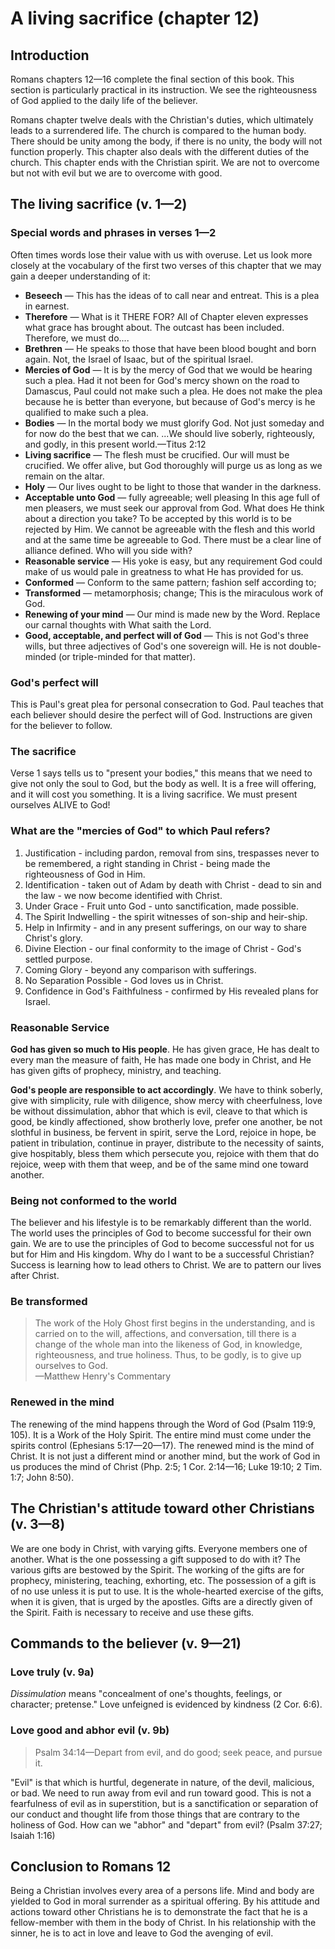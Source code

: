 # A living sacrifice (chapter 12)

## Introduction

Romans chapters 12—16 complete the final section of this book. This section is particularly practical in its instruction. We see the righteousness of God applied to the daily life of the believer.

Romans chapter twelve deals with the Christian's duties, which ultimately leads to a surrendered life. The church is compared to the human body. There should be unity among the body, if there is no unity, the body will not function properly. This chapter also deals with the different duties of the church. This chapter ends with the Christian spirit. We are not to overcome but not with evil but we are to overcome with good.

## The living sacrifice (v. 1—2) 

### Special words and phrases in verses 1—2

Often times words lose their value with us with overuse. Let us look more closely at the vocabulary of the first two verses of this chapter that we may gain a deeper understanding of it:

* **Beseech** — This has the ideas of to call near and entreat. This is a plea in earnest.
* **Therefore** — What is it THERE FOR? All of Chapter eleven expresses what grace has brought about. The outcast has been included. Therefore, we must do....
* **Brethren** — He speaks to those that have been blood bought and born again. Not, the Israel of Isaac, but of the spiritual Israel. 
* **Mercies of God** — It is by the mercy of God that we would be hearing such a plea. Had it not been for God's mercy shown on the road to Damascus, Paul could not make such a plea. He does not make the plea because he is better than everyone, but because of God's mercy is he qualified to make such a plea.
* **Bodies** — In the mortal body we must glorify God. Not just someday and for now do the best that we can. ...We should live soberly, righteously, and godly, in this present world.—Titus 2:12
* **Living sacrifice** — The flesh must be crucified. Our will must be crucified. We offer alive, but God thoroughly will purge us as long as we remain on the altar.
* **Holy** — Our lives ought to be light to those that wander in the darkness.
* **Acceptable unto God** — fully agreeable; well pleasing In this age full of men pleasers, we must seek our approval from God. What does He think about a direction you take? To be accepted by this world is to be rejected by Him. We cannot be agreeable with the flesh and this world and at the same time be agreeable to God. There must be a clear line of alliance defined. Who will you side with?
* **Reasonable service** — His yoke is easy, but any requirement God could make of us would pale in greatness to what He has provided for us.
* **Conformed** — Conform to the same pattern; fashion self according to; 
* **Transformed** — metamorphosis; change; This is the miraculous work of God.
* **Renewing of your mind** — Our mind is made new by the Word. Replace our carnal thoughts with What saith the Lord.
* **Good, acceptable, and perfect will of God** — This is not God's three wills, but three adjectives of God's one sovereign will. He is not double-minded (or triple-minded for that matter).

### God's perfect will

This is Paul's great plea for personal consecration to God. Paul teaches that each believer should desire the perfect will of God. Instructions are given for the believer to follow.

### The sacrifice

Verse 1 says tells us to "present your bodies," this means that we need to give not only the soul to God, but the body as well. It is a free will offering, and it will cost you something. It is a living sacrifice. We must present ourselves ALIVE to God!

### What are the "mercies of God" to which Paul refers?

1. Justification - including pardon, removal from sins, trespasses never to be remembered, a right standing in Christ - being made the righteousness of God in Him.
2. Identification - taken out of Adam by death with Christ - dead to sin and the law - we now become identified with Christ.
3. Under Grace - Fruit unto God - unto sanctification, made possible.
4. The Spirit Indwelling - the spirit witnesses of son-ship and heir-ship.
5. Help in Infirmity - and in any present sufferings, on our way to share Christ's glory.
6. Divine Election - our final conformity to the image of Christ - God's settled purpose.
7. Coming Glory - beyond any comparison with sufferings.
8. No Separation Possible - God loves us in Christ.
9. Confidence in God's Faithfulness - confirmed by His revealed plans for Israel.

### Reasonable Service

**God has given so much to His people**. He has given grace, He has dealt to every man the measure of faith, He has made one body in Christ, and He has given gifts of prophecy, ministry, and teaching.

**God's people are responsible to act accordingly**. We have to think soberly, give with simplicity, rule with diligence, show mercy with cheerfulness, love be without dissimulation, abhor that which is evil, cleave to that which is good, be kindly affectioned, show brotherly love, prefer one another, be not slothful in business, be fervent in spirit, serve the Lord, rejoice in hope, be patient in tribulation, continue in prayer, distribute to the necessity of saints, give hospitably, bless them which persecute you, rejoice with them that do rejoice, weep with them that weep, and be of the same mind one toward another.

### Being not conformed to the world

The believer and his lifestyle is to be remarkably different than the world. The world uses the principles of God to become successful for their own gain. We are to use the principles of God to become successful not for us but for Him and His kingdom. Why do I want to be a successful Christian? Success is learning how to lead others to Christ. We are to pattern our lives after Christ. 

### Be transformed

> The work of the Holy Ghost first begins in the understanding, and is carried on to the will, affections, and conversation, till there is a change of the whole man into the likeness of God, in knowledge, righteousness, and true holiness. Thus, to be godly, is to give up ourselves to God.  
> —Matthew Henry's Commentary

### Renewed in the mind

The renewing of the mind happens through the Word of God (Psalm 119:9, 105). It is a Work of the Holy Spirit. The entire mind must come under the spirits control (Ephesians 5:17—20—17). The renewed mind is the mind of Christ. It is not just a different mind or another mind, but the work of God in us produces the mind of Christ (Php. 2:5; 1 Cor. 2:14—16; Luke 19:10; 2 Tim. 1:7; John 8:50).

## The Christian's attitude toward other Christians (v. 3—8)

We are one body in Christ, with varying gifts. Everyone members one of another. What is the one possessing a gift supposed to do with it? The various gifts are bestowed by the Spirit. The working of the gifts are for prophecy, ministering, teaching, exhorting, etc. The possession of a gift is of no use unless it is put to use. It is the whole-hearted exercise of the gifts, when it is given, that is urged by the apostles. Gifts are a directly given of the Spirit. Faith is necessary to receive and use these gifts.

## Commands to the believer (v. 9—21)

### Love truly (v. 9a)

_Dissimulation_ means "concealment of one's thoughts, feelings, or character; pretense." Love unfeigned is evidenced by kindness (2 Cor. 6:6).

### Love good and abhor evil (v. 9b)

> Psalm 34:14—Depart from evil, and do good; seek peace, and pursue it.

"Evil" is that which is hurtful, degenerate in nature, of the devil, malicious, or bad. We need to run away from evil and run toward good. This is not a fearfulness of evil as in superstition, but is a sanctification or separation of our conduct and thought life from those things that are contrary to the holiness of God. How can we "abhor" and "depart" from evil? (Psalm 37:27; Isaiah 1:16)

## Conclusion to Romans 12

Being a Christian involves every area of a persons life. Mind and body are yielded to God in moral surrender as a spiritual offering. By his attitude and actions toward other Christians he is to demonstrate the fact that he is a fellow-member with them in the body of Christ. In his relationship with the sinner, he is to act in love and leave to God the avenging of evil.


